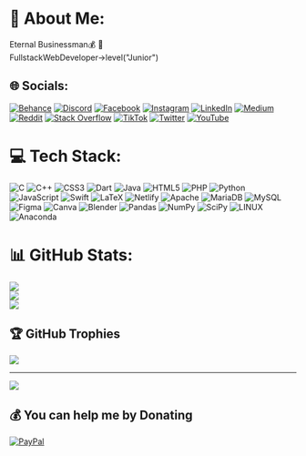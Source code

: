 # 💫 About Me:
Eternal Businessman💰 🚀<br>FullstackWebDeveloper->level("Junior")<br>


## 🌐 Socials:
[![Behance](https://img.shields.io/badge/Behance-1769ff?logo=behance&logoColor=white)](https://www.behance.net/modouaicha023) [![Discord](https://img.shields.io/badge/Discord-%237289DA.svg?logo=discord&logoColor=white)](https://discord.gg/4tdX5MB7) [![Facebook](https://img.shields.io/badge/Facebook-%231877F2.svg?logo=Facebook&logoColor=white)](https://www.facebook.com/kingmo.mk/) [![Instagram](https://img.shields.io/badge/Instagram-%23E4405F.svg?logo=Instagram&logoColor=white)](https://instagram.com/modouaicha023) [![LinkedIn](https://img.shields.io/badge/LinkedIn-%230077B5.svg?logo=linkedin&logoColor=white)](https://linkedin.com/in/modouaicha023/) [![Medium](https://img.shields.io/badge/Medium-12100E?logo=medium&logoColor=white)](https://medium.com/@modouaicha023) [![Reddit](https://img.shields.io/badge/Reddit-%23FF4500.svg?logo=Reddit&logoColor=white)](https://reddit.com/user/modouaicha023) [![Stack Overflow](https://img.shields.io/badge/-Stackoverflow-FE7A16?logo=stack-overflow&logoColor=white)](https://stackoverflow.com/users/20910943) [![TikTok](https://img.shields.io/badge/TikTok-%23000000.svg?logo=TikTok&logoColor=white)](https://tiktok.com/@kingmo023) [![Twitter](https://img.shields.io/badge/Twitter-%231DA1F2.svg?logo=Twitter&logoColor=white)](https://twitter.com/modouaicha023) [![YouTube](https://img.shields.io/badge/YouTube-%23FF0000.svg?logo=YouTube&logoColor=white)](https://youtube.com/@modouaicha023) 

# 💻 Tech Stack:
![C](https://img.shields.io/badge/c-%2300599C.svg?style=for-the-badge&logo=c&logoColor=white) ![C++](https://img.shields.io/badge/c++-%2300599C.svg?style=for-the-badge&logo=c%2B%2B&logoColor=white) ![CSS3](https://img.shields.io/badge/css3-%231572B6.svg?style=for-the-badge&logo=css3&logoColor=white) ![Dart](https://img.shields.io/badge/dart-%230175C2.svg?style=for-the-badge&logo=dart&logoColor=white) ![Java](https://img.shields.io/badge/java-%23ED8B00.svg?style=for-the-badge&logo=java&logoColor=white) ![HTML5](https://img.shields.io/badge/html5-%23E34F26.svg?style=for-the-badge&logo=html5&logoColor=white) ![PHP](https://img.shields.io/badge/php-%23777BB4.svg?style=for-the-badge&logo=php&logoColor=white) ![Python](https://img.shields.io/badge/python-3670A0?style=for-the-badge&logo=python&logoColor=ffdd54) ![JavaScript](https://img.shields.io/badge/javascript-%23323330.svg?style=for-the-badge&logo=javascript&logoColor=%23F7DF1E) ![Swift](https://img.shields.io/badge/swift-F54A2A?style=for-the-badge&logo=swift&logoColor=white) ![LaTeX](https://img.shields.io/badge/latex-%23008080.svg?style=for-the-badge&logo=latex&logoColor=white) ![Netlify](https://img.shields.io/badge/netlify-%23000000.svg?style=for-the-badge&logo=netlify&logoColor=#00C7B7) ![Apache](https://img.shields.io/badge/apache-%23D42029.svg?style=for-the-badge&logo=apache&logoColor=white) ![MariaDB](https://img.shields.io/badge/MariaDB-003545?style=for-the-badge&logo=mariadb&logoColor=white) ![MySQL](https://img.shields.io/badge/mysql-%2300f.svg?style=for-the-badge&logo=mysql&logoColor=white) 	![Figma](https://img.shields.io/badge/figma-%23F24E1E.svg?style=for-the-badge&logo=figma&logoColor=white) ![Canva](https://img.shields.io/badge/Canva-%2300C4CC.svg?style=for-the-badge&logo=Canva&logoColor=white) ![Blender](https://img.shields.io/badge/blender-%23F5792A.svg?style=for-the-badge&logo=blender&logoColor=white) ![Pandas](https://img.shields.io/badge/pandas-%23150458.svg?style=for-the-badge&logo=pandas&logoColor=white) ![NumPy](https://img.shields.io/badge/numpy-%23013243.svg?style=for-the-badge&logo=numpy&logoColor=white) ![SciPy](https://img.shields.io/badge/SciPy-%230C55A5.svg?style=for-the-badge&logo=scipy&logoColor=%white) ![LINUX](https://img.shields.io/badge/Linux-FCC624?style=for-the-badge&logo=linux&logoColor=black) ![Anaconda](https://img.shields.io/badge/Anaconda-%2344A833.svg?style=for-the-badge&logo=anaconda&logoColor=white)
# 📊 GitHub Stats:
![](https://github-readme-stats.vercel.app/api?username=modouaicha023&theme=material-palenight&hide_border=false&include_all_commits=true&count_private=true)<br/>
![](https://github-readme-streak-stats.herokuapp.com/?user=modouaicha023&theme=material-palenight&hide_border=false)<br/>
![](https://github-readme-stats.vercel.app/api/top-langs/?username=modouaicha023&theme=material-palenight&hide_border=false&include_all_commits=true&count_private=true&layout=compact)

## 🏆 GitHub Trophies
![](https://github-profile-trophy.vercel.app/?username=modouaicha023&theme=dracula&no-frame=false&no-bg=false&margin-w=4)


---
[![](https://visitcount.itsvg.in/api?id=modouaicha023&icon=0&color=11)](https://visitcount.itsvg.in)

  ## 💰 You can help me by Donating
  [![PayPal](https://img.shields.io/badge/PayPal-00457C?style=for-the-badge&logo=paypal&logoColor=white)](https://paypal.me/paypal.me/modouaichadiop) 

  
<!-- Proudly created with GPRM ( https://gprm.itsvg.in ) -->
